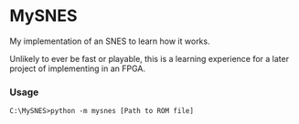 # MySNES
My implementation of an SNES to learn how it works.

Unlikely to ever be fast or playable, this is a learning experience for a later project of implementing in an FPGA.

### Usage
```
C:\MySNES>python -m mysnes [Path to ROM file]
```